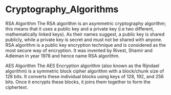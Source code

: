 # Cryptography_Algorithms

RSA Algorithm
The RSA algorithm is an asymmetric cryptography algorithm; this means that it uses a public key and a private key (i.e two different, mathematically linked keys).
As their names suggest, a public key is shared publicly, while a private key is secret and must not be shared with anyone.
RSA algorithm is a public key encryption technique and is considered as the most secure way of encryption.
It was invented by Rivest, Shamir and Adleman in year 1978 and hence name RSA algorithm.

AES Algorithm
The AES Encryption algorithm (also known as the Rijndael algorithm) is a symmetric block cipher algorithm with a block/chunk size of 128 bits. 
It converts these individual blocks using keys of 128, 192, and 256 bits.
Once it encrypts these blocks, it joins them together to form the ciphertext.
